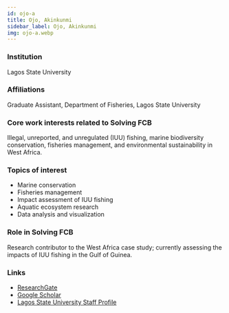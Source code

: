 ```yaml
---
id: ojo-a
title: Ojo, Akinkunmi
sidebar_label: Ojo, Akinkunmi
img: ojo-a.webp
---
```


### Institution
Lagos State University

### Affiliations
Graduate Assistant, Department of Fisheries, Lagos State University

### Core work interests related to Solving FCB
Illegal, unreported, and unregulated (IUU) fishing, marine biodiversity conservation, fisheries management, and environmental sustainability in West Africa.

### Topics of interest
- Marine conservation  
- Fisheries management  
- Impact assessment of IUU fishing  
- Aquatic ecosystem research  
- Data analysis and visualization  

### Role in Solving FCB
Research contributor to the West Africa case study; currently assessing the impacts of IUU fishing in the Gulf of Guinea.

### Links
- [ResearchGate](https://www.researchgate.net/profile/Akinkunmi-Ojo)
- [Google Scholar](https://scholar.google.com/citations?user=iU8lA9MAAAAJ)
- [Lagos State University Staff Profile](https://science.lasu.edu.ng/home/staff_profile_view.php?staff_id=akinkunmi.ojo@lasu.edu.ng)